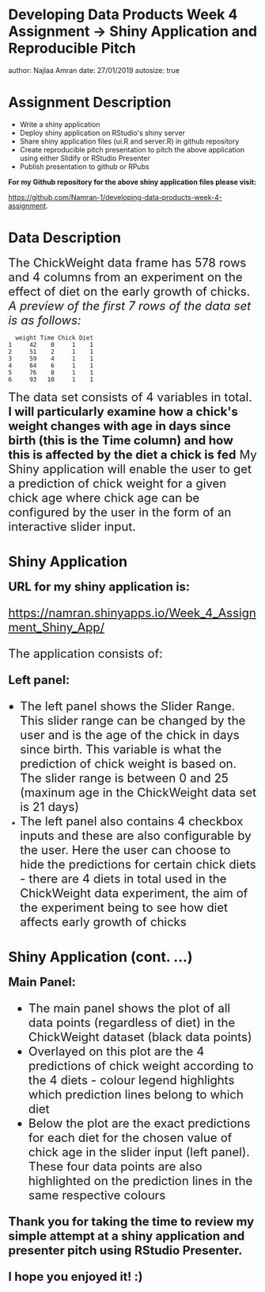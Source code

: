 Developing Data Products Week 4 Assignment -> Shiny Application and Reproducible Pitch
========================================================
author: Najlaa Amran
date: 27/01/2019
autosize: true



Assignment Description
========================================================


- Write a shiny application
- Deploy shiny application on RStudio's shiny server
- Share shiny application files (ui.R and server.R) in github repository
- Create reproducible pitch presentation to pitch the above application using either Slidify or RStudio Presenter
- Publish presentation to github or RPubs

**For my Github repository for the above shiny application files please visit:**

<https://github.com/Namran-1/developing-data-products-week-4-assignment>.



Data Description
========================================================
<font size="5">The ChickWeight data frame has 578 rows and 4 columns from an experiment on the effect of diet on the early growth of chicks. *A preview of the first 7 rows of the data set is as follows:*</font>


```
  weight Time Chick Diet
1     42    0     1    1
2     51    2     1    1
3     59    4     1    1
4     64    6     1    1
5     76    8     1    1
6     93   10     1    1
```
<font size="5">The data set consists of 4 variables in total. **I will particularly examine how a chick's weight changes with age in days since birth (this is the Time column) and how this is affected by the diet a chick is fed** 
My Shiny application will enable the user to get a prediction of chick weight for a given chick age where chick age can be configured by the user in the form of an interactive slider input.</font> 



Shiny Application
========================================================
<font size="5">**URL for my shiny application is:**

<https://namran.shinyapps.io/Week_4_Assignment_Shiny_App/>

The application consists of:

**Left panel:**
- The left panel shows the Slider Range. This slider range can be changed by the user and is the age of the chick in days since birth. This variable is what the prediction of chick weight is based on. The slider range is between 0 and 25 (maxinum age in the ChickWeight data set is 21 days)
- The left panel also contains 4 checkbox inputs and these are also configurable by the user. Here the user can choose to hide the predictions for certain chick diets - there are 4 diets in total used in the ChickWeight data experiment, the aim of the experiment being to see how diet affects early growth of chicks</font>



Shiny Application (cont. ...)
========================================================

<font size="5">**Main Panel:**
- The main panel shows the plot of all data points (regardless of diet) in the ChickWeight dataset (black data points)
- Overlayed on this plot are the 4 predictions of chick weight according to the 4 diets - colour legend highlights which prediction lines belong to which diet
- Below the plot are the exact predictions for each diet for the chosen value of chick age in the slider input (left panel). These four data points are also highlighted on the prediction lines in the same respective colours


**Thank you for taking the time to review my simple attempt at a shiny application and presenter pitch using RStudio Presenter.** 

**I hope you enjoyed it! :)**</font>
